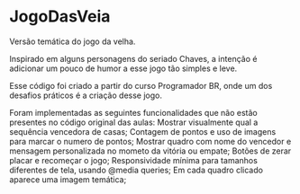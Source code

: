 # JogoDasVeia
Versão temática do jogo da velha.

Inspirado em alguns personagens do seriado Chaves, a intenção é adicionar um pouco de humor a esse jogo tão simples e leve.

Esse código foi criado a partir do curso Programador BR, onde um dos desafios práticos é a criação desse jogo.

Foram implementadas as seguintes funcionalidades que não estão presentes no código original das aulas:
  Mostrar visualmente qual a sequência vencedora de casas;
  Contagem de pontos e uso de imagens para marcar o numero de pontos;
  Mostrar quadro com nome do vencedor e mensagem personalizada no mometo da vitória ou empate;
  Botões de zerar placar e recomeçar o jogo;
  Responsividade mínima para tamanhos diferentes de tela, usando @media queries;
  Em cada quadro clicado aparece uma imagem temática;
